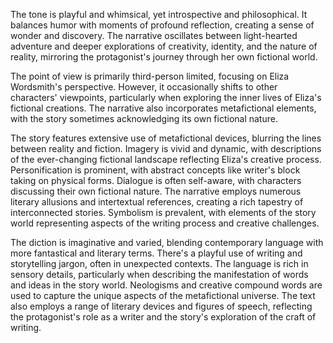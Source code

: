 
<tone>The tone is playful and whimsical, yet introspective and philosophical. It balances humor with moments of profound reflection, creating a sense of wonder and discovery. The narrative oscillates between light-hearted adventure and deeper explorations of creativity, identity, and the nature of reality, mirroring the protagonist's journey through her own fictional world.</tone>

<pov>The point of view is primarily third-person limited, focusing on Eliza Wordsmith's perspective. However, it occasionally shifts to other characters' viewpoints, particularly when exploring the inner lives of Eliza's fictional creations. The narrative also incorporates metafictional elements, with the story sometimes acknowledging its own fictional nature.</pov>

<litdev>The story features extensive use of metafictional devices, blurring the lines between reality and fiction. Imagery is vivid and dynamic, with descriptions of the ever-changing fictional landscape reflecting Eliza's creative process. Personification is prominent, with abstract concepts like writer's block taking on physical forms. Dialogue is often self-aware, with characters discussing their own fictional nature. The narrative employs numerous literary allusions and intertextual references, creating a rich tapestry of interconnected stories. Symbolism is prevalent, with elements of the story world representing aspects of the writing process and creative challenges.</litdev>

<lexchoice>The diction is imaginative and varied, blending contemporary language with more fantastical and literary terms. There's a playful use of writing and storytelling jargon, often in unexpected contexts. The language is rich in sensory details, particularly when describing the manifestation of words and ideas in the story world. Neologisms and creative compound words are used to capture the unique aspects of the metafictional universe. The text also employs a range of literary devices and figures of speech, reflecting the protagonist's role as a writer and the story's exploration of the craft of writing.</lexchoice>

